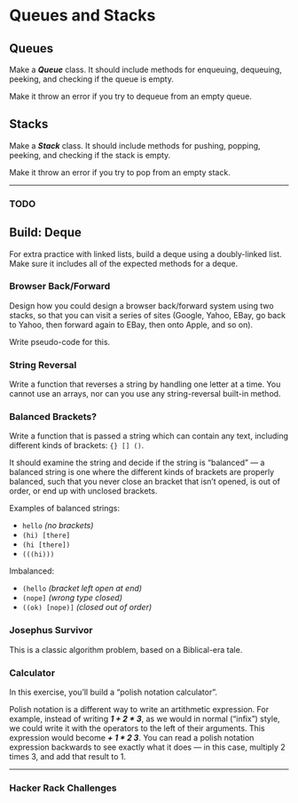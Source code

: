 # Queues and Stacks

## **Queues**

Make a ***Queue*** class. It should include methods for enqueuing, dequeuing, peeking, and checking if the queue is empty.

Make it throw an error if you try to dequeue from an empty queue.

## **Stacks**

Make a ***Stack*** class. It should include methods for pushing, popping, peeking, and checking if the stack is empty.

Make it throw an error if you try to pop from an empty stack.

---
### TODO
## **Build: Deque**

For extra practice with linked lists, build a deque using a doubly-linked list. Make sure it includes all of the expected methods for a deque.

### **Browser Back/Forward**

Design how you could design a browser back/forward system using two stacks, so that you can visit a series of sites (Google, Yahoo, EBay, go back to Yahoo, then forward again to EBay, then onto Apple, and so on).

Write pseudo-code for this.

### **String Reversal**

Write a function that reverses a string by handling one letter at a time. You cannot use an arrays, nor can you use any string-reversal built-in method.

### **Balanced Brackets?**

Write a function that is passed a string which can contain any text, including different kinds of brackets: `{} [] ()`.

It should examine the string and decide if the string is “balanced” — a balanced string is one where the different kinds of brackets are properly balanced, such that you never close an bracket that isn’t opened, is out of order, or end up with unclosed brackets.

Examples of balanced strings:

- `hello` *(no brackets)*
- `(hi) [there]`
- `(hi [there])`
- `(((hi)))`

Imbalanced:

- `(hello` *(bracket left open at end)*
- `(nope]` *(wrong type closed)*
- `((ok) [nope)]` *(closed out of order)*

### **Josephus Survivor**
This is a classic algorithm problem, based on a Biblical-era tale.

### **Calculator**

In this exercise, you’ll build a “polish notation calculator”.

Polish notation is a different way to write an artithmetic expression. For example, instead of writing ***1 + 2 * 3***, as we would in normal (“infix”) style, we could write it with the operators to the left of their arguments. This expression would become ***+ 1 * 2 3***. You can read a polish notation expression backwards to see exactly what it does — in this case, multiply 2 times 3, and add that result to 1.

---

### Hacker Rack Challenges